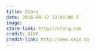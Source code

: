 ```yaml
---
title: Storq
date: 2016-08-17 13:05:00 Z
image: 
store-link: http://storq.com
credit: XIXX
credit-link: http://www.xxix.co
---
```


